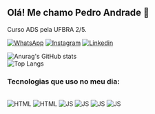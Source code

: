 ## Olá! Me chamo Pedro Andrade 👋 
Curso ADS pela UFBRA 2/5.

[![WhatsApp](https://img.shields.io/badge/WhatsApp-25D366?style=for-the-badge&logo=whatsapp&logoColor=white)](https://wa.me//5541984713828)
[![Instagram](https://img.shields.io/badge/Instagram-E4405F?style=for-the-badge&logo=instagram&logoColor=white)](https://www.instagram.com/pex.ph/)
[![Linkedin](https://img.shields.io/badge/LinkedIn-0077B5?style=for-the-badge&logo=linkedin&logoColor=white)](https://www.linkedin.com/in/pxdpedro-henrique/)

![Anurag's GitHub stats](https://github-readme-stats.vercel.app/api?username=pedroarltx&show_icons=true&theme=dark)<br/>
![Top Langs](https://github-readme-stats.vercel.app/api/top-langs/?username=pedroarltx&layout=compact)<br/>
### Tecnologias que uso no meu dia:
<div style="display: inline_block"><br/>
    <img aling="center" alt="HTML" src="https://img.shields.io/badge/HTML5-323330?style=for-the-badge&logo=html5&logoColor=orange" />
    <img aling="center" alt="HTML" src="https://img.shields.io/badge/Tailwind_CSS-323330?style=for-the-badge&logo=tailwind-css&logoColor=blue" />
    <img aling="center" alt="JS" src="https://img.shields.io/badge/JavaScript-323330?style=for-the-badge&logo=javascript&logoColor=F7DF1E" />
    <img aling="center" alt="JS" src="https://img.shields.io/badge/React-323330?style=for-the-badge&logo=react&logoColor=61DAFB" />
    <img aling="center" alt="JS" src="https://img.shields.io/badge/Firebase-323330?style=for-the-badge&logo=firebase&logoColor=red" />
    <img aling="center" alt="JS" src="https://img.shields.io/badge/Linux-323330?style=for-the-badge&logo=linux&logoColor=black" />
</div>
